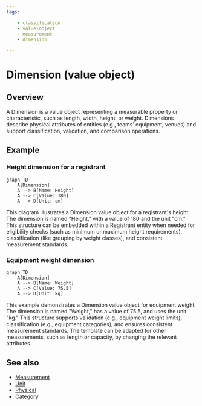 ```yaml
---
tags:

    - classification
    - value-object
    - measurement
    - dimension

---
```


# Dimension (value object)

## Overview

A Dimension is a value object representing a measurable property or characteristic, such as length, width, height, or weight. Dimensions describe physical attributes of entities (e.g., teams’ equipment, venues) and support classification, validation, and comparison operations.

## Example

### Height dimension for a registrant

```mermaid
graph TD
    A[Dimension]
    A --> B[Name: Height]
    A --> C[Value: 180]
    A --> D[Unit: cm]
```

This diagram illustrates a Dimension value object for a registrant's height. The dimension is named "Height," with a value of 180 and the unit "cm." This structure can be embedded within a Registrant entity when needed for eligibility checks (such as minimum or maximum height requirements), classification (like grouping by weight classes), and consistent measurement standards.

### Equipment weight dimension

```mermaid
graph TD
    A[Dimension]
    A --> B[Name: Weight]
    A --> C[Value: 75.5]
    A --> D[Unit: kg]
```

This example demonstrates a Dimension value object for equipment weight. The dimension is named "Weight," has a value of 75.5, and uses the unit "kg." This structure supports validation (e.g., equipment weight limits), classification (e.g., equipment categories), and ensures consistent measurement standards. The template can be adapted for other measurements, such as length or capacity, by changing the relevant attributes.

## See also

- [Measurement](measurement/measurement.md)
- [Unit](measurement/unit.md)
- [Physical](../identity/attributes/physical.md)
- [Category](category.md)
